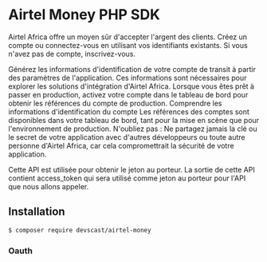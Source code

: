 # Airtel Money PHP SDK

Airtel Africa offre un moyen sûr d'accepter l'argent des clients.
Créez un compte ou connectez-vous en utilisant vos identifiants existants. Si vous n'avez pas de compte, inscrivez-vous.

Générez les informations d'identification de votre compte de transit à partir des paramètres de l'application. 
Ces informations sont nécessaires pour explorer les solutions d'intégration d'Airtel Africa.
Lorsque vous êtes prêt à passer en production, activez votre compte dans le tableau de bord pour obtenir les références du compte de production.
Comprendre les informations d'identification du compte
Les références des comptes sont disponibles dans votre tableau de bord, tant pour la mise en scène que pour l'environnement de production.
N'oubliez pas : Ne partagez jamais la clé ou le secret de votre application avec d'autres développeurs ou toute autre personne d'Airtel Africa, car cela compromettrait la sécurité de votre application.

Cette API est utilisée pour obtenir le jeton au porteur. La sortie de cette API contient access_token qui sera utilisé comme jeton au porteur pour l'API que nous allons appeler.

## Installation
```bash
$ composer require devscast/airtel-money
```

### Oauth

